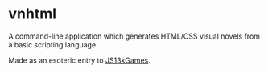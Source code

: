 # vnhtml

A command-line application which generates HTML/CSS visual novels from a basic
scripting language.

Made as an esoteric entry to [JS13kGames](https://js13kgames.com).
